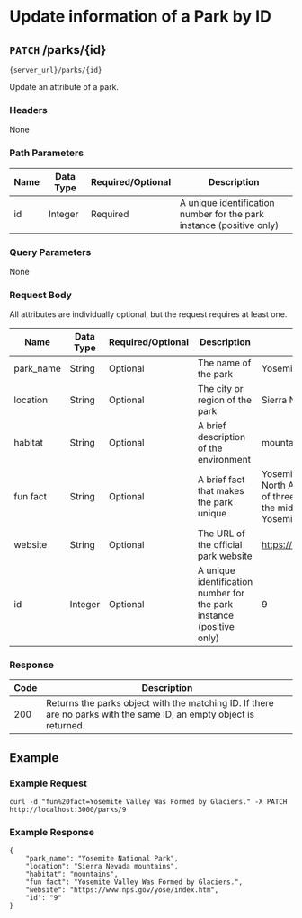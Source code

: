 # Update information of a Park by ID

## `PATCH` /parks/{id}

```
{server_url}/parks/{id}
```

Update an attribute of a park.

### Headers

None

### Path Parameters

| Name | Data Type | Required/Optional | Description |
| --- | --- | --- | --- |
| id | Integer | Required | A unique identification number for the park instance (positive only) |

### Query Parameters

None

### Request Body

All attributes are individually optional, but the request requires at least one.

| Name | Data Type | Required/Optional | Description | Example |
| --- | --- | --- | --- | --- |
| park_name | String | Optional | The name of the park | Yosemite National Park |
| location | String | Optional | The city or region of the park | Sierra Nevada Mountains |
| habitat | String | Optional | A brief description of the environment | mountains |
| fun fact | String | Optional | A brief fact that makes the park unique | Yosemite Falls, the tallest waterfall in North America, is actually composed of three falls: Upper Yosemite Fall, the middle cascades, and Lower Yosemite Fall.  |
| website | String | Optional | The URL of the official park website | https://www.nps.gov/yose/index.htm |
| id | Integer | Optional | A unique identification number for the park instance (positive only) | 9 |

### Response

| Code | Description |
| --- | --- |
| 200 | Returns the parks object with the matching ID. If there are no parks with the same ID, an empty object is returned. |

## Example

### Example Request

```shell
curl -d "fun%20fact=Yosemite Valley Was Formed by Glaciers." -X PATCH http://localhost:3000/parks/9
```

### Example Response

```shell
{
    "park_name": "Yosemite National Park",
    "location": "Sierra Nevada mountains",
    "habitat": "mountains",
    "fun fact": "Yosemite Valley Was Formed by Glaciers.",
    "website": "https://www.nps.gov/yose/index.htm",
    "id": "9"
}
```
